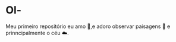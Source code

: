# Ol-

Meu primeiro repositório
  eu amo 🎵,e adoro observar paisagens 🌇 e prinncipalmente o céu ☁️. 
